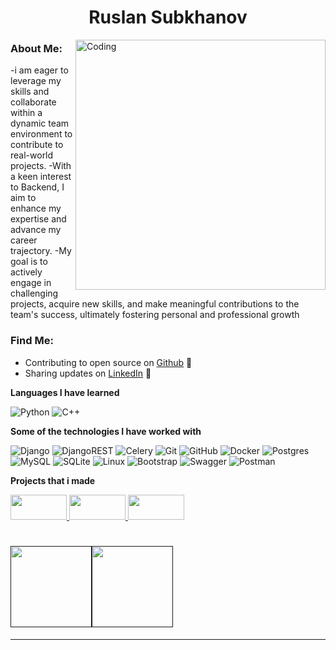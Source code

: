 <h1 align="center">Ruslan Subkhanov</h1>
<img align="right" alt="Coding" width="400" src="https://media2.giphy.com/media/qgQUggAC3Pfv687qPC/giphy.gif?cid=ecf05e47hdf3hkvf3gatdcy7aw0666lebu8umzm7fg6jljgo&rid=giphy.gif&ct=g">

### About Me:

-i am eager to leverage my skills and collaborate within a dynamic team environment to contribute to real-world projects.
-With a keen interest to Backend, I aim to enhance my expertise and advance my career trajectory.
-My goal is to actively engage in challenging projects, acquire new skills, and make meaningful contributions to the team's success, ultimately fostering personal and professional growth

### Find Me:
- Contributing to open source on <a href="https://github.com/sbkhnv"> Github</a> 🏓
- Sharing updates on <a href="https://www.linkedin.com/in/sbkhnv/">LinkedIn</a> 💼

**Languages I have learned**

![Python](https://img.shields.io/badge/python-3670A0?style=for-the-badge&logo=python&logoColor=ffdd54)
![C++](https://img.shields.io/badge/c++-%2300599C.svg?style=for-the-badge&logo=c%2B%2B&logoColor=white)

**Some of the technologies I have worked with**

![Django](https://img.shields.io/badge/django-%23092E20.svg?style=for-the-badge&logo=django&logoColor=white)
![DjangoREST](https://img.shields.io/badge/DJANGO-REST-ff1709?style=for-the-badge&logo=django&logoColor=white&color=ff1709&labelColor=gray)
![Celery](https://img.shields.io/badge/celery-%23a9cc54.svg?style=for-the-badge&logo=celery&logoColor=ddf4a4)
![Git](https://img.shields.io/badge/git-%23F05033.svg?style=for-the-badge&logo=git&logoColor=white)
![GitHub](https://img.shields.io/badge/github-%23121011.svg?style=for-the-badge&logo=github&logoColor=white)
![Docker](https://img.shields.io/badge/docker-%230db7ed.svg?style=for-the-badge&logo=docker&logoColor=white)
![Postgres](https://img.shields.io/badge/postgres-%23316192.svg?style=for-the-badge&logo=postgresql&logoColor=white)
![MySQL](https://img.shields.io/badge/mysql-4479A1.svg?style=for-the-badge&logo=mysql&logoColor=white)
![SQLite](https://img.shields.io/badge/sqlite-%2307405e.svg?style=for-the-badge&logo=sqlite&logoColor=white)
![Linux](https://img.shields.io/badge/Linux-FCC624?style=for-the-badge&logo=linux&logoColor=black)
![Bootstrap](https://img.shields.io/badge/bootstrap-%238511FA.svg?style=for-the-badge&logo=bootstrap&logoColor=white)
![Swagger](https://img.shields.io/badge/-Swagger-%23Clojure?style=for-the-badge&logo=swagger&logoColor=white)
![Postman](https://img.shields.io/badge/Postman-FF6C37?style=for-the-badge&logo=postman&logoColor=white)


**Projects that i made**


<a href="https://github.com/sbkhnv/vegetables-website">
   <img width="90px" height="40px" src="https://cdn.cssauthor.com/wp-content/uploads/2023/06/Sunshine.jpg?strip=all&lossy=1&ssl=1" />
</a>
<a href="https://github.com/sbkhnv/telegram-bot.git">
   <img width="90px" height="40px" src="https://images.indianexpress.com/2022/11/Telegram-bots-2-1.jpg" />
</a>    
<a href="https://github.com/sbkhnv/ATM-.git">
   <img width="90px" height="40px" src="https://www.idfcfirstbank.com/content/dam/idfcfirstbank/images/blog/finance/what-is-atm-717x404.jpg" />
</a>    

<br/>


<h1>
    <a href="">
        <img align="" height='130px' src="https://github-readme-stats.vercel.app/api?username=bobur22&hide_title=true&show_icons=true&include_all_commits=true&line_height=21&bg_color=3c4b52&theme=dark" /><img align="" height='130px' src="https://github-readme-stats.vercel.app/api/top-langs/?username=bobur22&hide_title=true&layout=compact&bg_color=3c4b52&theme=dark"/>
    </a>
</h1>

-------
